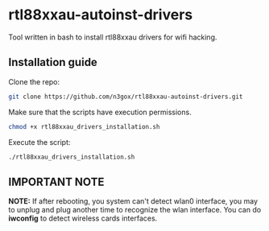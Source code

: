 # rtl88xxau-autoinst-drivers
Tool written in bash to install rtl88xxau drivers for wifi hacking.

## Installation guide

Clone the repo:
```bash
git clone https://github.com/n3gox/rtl88xxau-autoinst-drivers.git
```
Make sure that the scripts have execution permissions.
```bash
chmod +x rtl88xxau_drivers_installation.sh
```
Execute the script:
```bash
./rtl88xxau_drivers_installation.sh
```

## IMPORTANT NOTE

**NOTE:** If after rebooting, you system can't detect wlan0 interface, you may to unplug and plug another time to recognize the wlan interface. You can do **iwconfig** to detect wireless cards interfaces.
